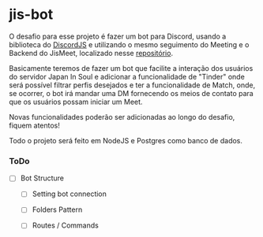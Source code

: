# jis-bot

O desafio para esse projeto é fazer um bot para Discord, usando a biblioteca do [DiscordJS](https://discord.js.org/#/docs/main/stable/general/welcome) e utilizando o mesmo seguimento do Meeting e o Backend do JisMeet, localizado nesse [repositório](https://github.com/SamuelXSS/jis-meet).

Basicamente teremos de fazer um bot que facilite a interação dos usuários do servidor Japan In Soul e adicionar a funcionalidade de "Tinder" onde será possível filtrar perfis desejados e ter a funcionalidade de Match, onde, se ocorrer, o bot irá mandar uma DM fornecendo os meios de contato para que os usuários possam iniciar um Meet.

Novas funcionalidades poderão ser adicionadas ao longo do desafio, fiquem atentos!

Todo o projeto será feito em NodeJS e Postgres como banco de dados.

### ToDo

- [ ] Bot Structure
  - [ ] Setting bot connection
  - [ ] Folders Pattern
  - [ ] Routes / Commands
  
